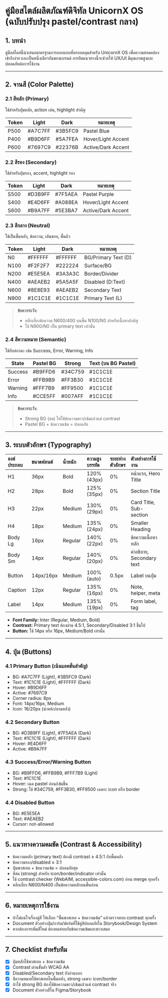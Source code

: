 # คู่มือสไตล์ผลิตภัณฑ์ดิจิทัล UnicornX OS (ฉบับปรับปรุง pastel/contrast กลาง)

## 1. บทนำ
คู่มือสไตล์นี้นำเสนอมาตรฐานการออกแบบที่ครอบคลุมสำหรับ UnicornX OS เพื่อความสอดคล้อง เข้าถึงง่าย และเป็นหนึ่งเดียวกันของแบรนด์ การยึดแนวทางนี้จะช่วยให้ UX/UI มีคุณภาพสูงและปลอดภัยต่อการใช้งาน

---

## 2. จานสี (Color Palette)

### 2.1 สีหลัก (Primary)
ใช้สำหรับปุ่มหลัก, action เด่น, highlight สำคัญ

| Token      | Light         | Dark         | หมายเหตุ            |
|------------|--------------|--------------|---------------------|
| P500       | #A7C7FF      | #3B5FC9      | Pastel Blue         |
| P400       | #B9D6FF      | #5A7FEA      | Hover/Light Accent  |
| P600       | #7697C9      | #22376B      | Active/Dark Accent  |

### 2.2 สีรอง (Secondary)
ใช้สำหรับปุ่มรอง, accent, highlight รอง

| Token      | Light         | Dark         | หมายเหตุ            |
|------------|--------------|--------------|---------------------|
| S500       | #D3B9FF      | #7F5AEA      | Pastel Purple       |
| S400       | #E4D6FF      | #A088EA      | Hover/Light Accent  |
| S600       | #B9A7FF      | #5E3BA7      | Active/Dark Accent  |

### 2.3 สีกลาง (Neutral)
ใช้เป็นพื้นหลัง, ข้อความ, เส้นขอบ, พื้นผิว

| Token      | Light         | Dark         | หมายเหตุ            |
|------------|--------------|--------------|---------------------|
| N0         | #FFFFFF      | #FFFFFF      | BG/Primary Text (D) |
| N100       | #F2F2F7      | #222224      | Surface/BG          |
| N200       | #E5E5EA      | #3A3A3C      | Border/Divider      |
| N400       | #AEAEB2      | #5A5A5F      | Disabled (D:Text)   |
| N600       | #8E8E93      | #AEAEB2      | Secondary Text      |
| N900       | #1C1C1E      | #1C1C1E      | Primary Text (L)    |

> **ข้อควรระวัง:**  
> - หลีกเลี่ยงข้อความ N600/400 บนพื้น N100/N0 สำหรับเนื้อหาสำคัญ  
> - ใช้ N900/N0 เป็น primary text เท่านั้น

### 2.4 สีความหมาย (Semantic)
ใช้กับสถานะ เช่น Success, Error, Warning, Info

| State     | Pastel BG   | Strong      | Text (บน BG Pastel) |
|-----------|-------------|-------------|---------------------|
| Success   | #B9FFD6     | #34C759     | #1C1C1E             |
| Error     | #FFB9B9     | #FF3B30     | #1C1C1E             |
| Warning   | #FFF7B9     | #FF9500     | #1C1C1E             |
| Info      | #CCE5FF     | #007AFF     | #1C1C1E             |

> **ข้อควรระวัง:**  
> - Strong BG (สด) ให้ใช้ข้อความขาว/เข้มแล้วแต่ contrast  
> - Pastel BG + ข้อความเข้ม = ปลอดภัย

---

## 3. ระบบตัวอักษร (Typography)

| องค์ประกอบ | ขนาดฟอนต์ | น้ำหนัก | ความสูงบรรทัด | ระยะห่างตัวอักษร | ตัวอย่างการใช้งาน              |
|:-----------|:----------|:--------|:--------------|:------------------|:--------------------------------|
| H1         | 36px      | Bold    | 120% (43px)   | 0%                | หน้าแรก, Hero Title            |
| H2         | 28px      | Bold    | 125% (35px)   | 0%                | Section Title                   |
| H3         | 22px      | Medium  | 130% (29px)   | 0%                | Card Title, Sub-section         |
| H4         | 18px      | Medium  | 135% (24px)   | 0%                | Smaller Heading                 |
| Body Lg    | 16px      | Regular | 140% (22px)   | 0%                | ข้อความเนื้อหาหลัก             |
| Body Sm    | 14px      | Regular | 140% (20px)   | 0%                | คำอธิบาย, Secondary text       |
| Button     | 14px/16px | Medium  | 100% (auto)   | 0.5px             | Label บนปุ่ม                    |
| Caption    | 12px      | Regular | 135% (16px)   | 0%                | Note, helper, meta              |
| Label      | 14px      | Medium  | 135% (19px)   | 0%                | Form label, tag                 |

- **Font Family:** Inter (Regular, Medium, Bold)
- **Contrast:** Primary text ต้องผ่าน 4.5:1, Secondary/Disabled 3:1 ขึ้นไป  
- **Button:** ใช้ 14px หรือ 16px, Medium/Bold เท่านั้น

---

## 4. ปุ่ม (Buttons)

### 4.1 Primary Button (เน้นแอคชั่นสำคัญ)
- BG: #A7C7FF (Light), #3B5FC9 (Dark)
- Text: #1C1C1E (Light), #FFFFFF (Dark)
- Hover: #B9D6FF
- Active: #7697C9
- Corner radius: 8px
- Font: 14px/16px, Medium
- Icon: 16/20px (นำหน้า/ตามหลัง)

### 4.2 Secondary Button
- BG: #D3B9FF (Light), #7F5AEA (Dark)
- Text: #1C1C1E (Light), #FFFFFF (Dark)
- Hover: #E4D6FF
- Active: #B9A7FF

### 4.3 Success/Error/Warning Button
- BG: #B9FFD6, #FFB9B9, #FFF7B9 (Light)
- Text: #1C1C1E
- Hover: เฉด pastel อ่อน/เข้มขึ้น
- Strong: ใช้ #34C759, #FF3B30, #FF9500 เฉพาะ icon หรือ border

### 4.4 Disabled Button
- BG: #E5E5EA
- Text: #AEAEB2
- Cursor: not-allowed

---

## 5. แนวทางความคมชัด (Contrast & Accessibility)

- ข้อความหลัก (primary text) ต้องมี contrast ≥ 4.5:1 กับพื้นหลัง
- ข้อความรอง/disabled ≥ 3:1
- ปุ่มพาสเทล + ข้อความเข้ม = ปลอดภัยสุด
- สีสด (strong) สำหรับ icon/border/indicator เท่านั้น
- ใช้ contrast checker (WebAIM, accessible-colors.com) ก่อน merge ทุกครั้ง
- หลีกเลี่ยง N600/N400 เป็นข้อความหลักบนพื้นอ่อน

---

## 6. หมายเหตุการใช้งาน

- ถ้าไม่แน่ใจเรื่องคู่สี ให้เลือก “พื้นพาสเทล + ข้อความเข้ม” แล้วตรวจสอบ contrast ทุกครั้ง
- Document ตัวอย่างปุ่ม/การ์ด/ฟอร์มที่ใช้คู่สีปลอดภัยใน Storybook/Design System
- หากต้องการเพิ่มสีใหม่ ต้องทดสอบกับข้อความเข้มและขาวเสมอ

---

## 7. Checklist สำหรับทีม

- [x] ปุ่มหลักใช้พาสเทล + ข้อความเข้ม
- [x] Contrast ผ่านขั้นต่ำ WCAG AA
- [x] Disabled/Secondary text ยังอ่านออก
- [x] สีความหมายใช้พาสเทลในพื้นหลัง, strong เฉพาะ icon/border
- [x] ถ้าใช้ strong BG ต้องใช้ข้อความขาว/เข้มแล้วแต่ contrast จริง
- [x] Document ตัวอย่างสีใน Figma/Storybook
